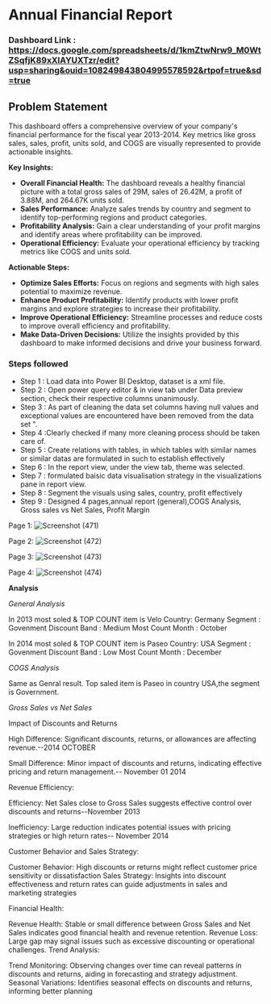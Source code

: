 
# Annual Financial Report


### Dashboard Link : https://docs.google.com/spreadsheets/d/1kmZtwNrw9_M0WtZSqfjK89xXlAYUXTzr/edit?usp=sharing&ouid=108249843804995578592&rtpof=true&sd=true

## Problem Statement

This dashboard offers a comprehensive overview of your company's financial performance for the fiscal year 2013-2014. Key metrics like gross sales, sales, profit, units sold, and COGS are visually represented to provide actionable insights.

**Key Insights:**

* **Overall Financial Health:** The dashboard reveals a healthy financial picture with a total gross sales of 29M, sales of 26.42M, a profit of 3.88M, and 264.67K units sold.
* **Sales Performance:** Analyze sales trends by country and segment to identify top-performing regions and product categories.
* **Profitability Analysis:** Gain a clear understanding of your profit margins and identify areas where profitability can be improved.
* **Operational Efficiency:** Evaluate your operational efficiency by tracking metrics like COGS and units sold.

**Actionable Steps:**

* **Optimize Sales Efforts:** Focus on regions and segments with high sales potential to maximize revenue.
* **Enhance Product Profitability:** Identify products with lower profit margins and explore strategies to increase their profitability.
* **Improve Operational Efficiency:** Streamline processes and reduce costs to improve overall efficiency and profitability.
* **Make Data-Driven Decisions:** Utilize the insights provided by this dashboard to make informed decisions and drive your business forward.



### Steps followed 

- Step 1 : Load data into Power BI Desktop, dataset is a xml file.
- Step 2 : Open power query editor & in view tab under Data preview section, check their respective columns unanimously.
- Step 3 : As part of cleaning the data set columns having null values and exceptional values are encountered have been removed from the data set ".
- Step 4 :Clearly checked if many more cleaning process should be taken care of.
- Step 5 : Create relations with tables, in which tables with similar names or similar datas are formulated in such to establish effectively 
- Step 6 : In the report view, under the view tab, theme was selected.
- Step 7 : formulated baisic data visualisation strategy  in the visualizations pane in report view. 
- Step 8 : Segment the visuals using sales, country, profit effectively
- Step 9 : Designed 4 pages,annual report (general),COGS Analysis, Gross sales vs Net Sales, Profit Margin

Page 1:
![Screenshot (471)](https://github.com/user-attachments/assets/1a892817-21d6-48b3-95b1-80b20b068349)

Page 2:
![Screenshot (472)](https://github.com/user-attachments/assets/0f69632c-c32d-468e-b2a6-647d57e27021)

Page 3:
![Screenshot (473)](https://github.com/user-attachments/assets/d5e9c154-aec7-4425-a429-f91120ebb128)

Page 4:
![Screenshot (474)](https://github.com/user-attachments/assets/b252f418-7165-4218-a37c-1ec17354ef5e)


**Analysis**

*General Analysis*

In 2013 most soled & TOP COUNT 
item is Velo
Country: Germany
Segment : Govenment
Discount Band : Medium
Most Count Month : October

In 2014 most soled & TOP COUNT 
item is Paseo
Country: USA
Segment : Govenment
Discount Band : Low
Most Count Month : December

*COGS Analysis*

Same as Genral result. Top saled item is Paseo in country USA,the segment is Government.

*Gross Sales vs Net Sales*

Impact of Discounts and Returns
	
High Difference: Significant discounts, returns, or allowances are affecting revenue.--2014 OCTOBER

Small Difference: Minor impact of discounts and returns, indicating effective pricing and return management.-- November 01 2014

Revenue Efficiency:

Efficiency: Net Sales close to Gross Sales suggests effective control over discounts and returns--November 2013

Inefficiency: Large reduction indicates potential issues with pricing strategies or high return rates-- November 2014

Customer Behavior and Sales Strategy:

Customer Behavior: High discounts or returns might reflect customer price sensitivity or dissatisfaction
Sales Strategy: Insights into discount effectiveness and return rates can guide adjustments in sales and marketing strategies

Financial Health:

Revenue Health: Stable or small difference between Gross Sales and Net Sales indicates good financial health and revenue retention.
Revenue Loss: Large gap may signal issues such as excessive discounting or operational challenges.
Trend Analysis:

Trend Monitoring: Observing changes over time can reveal patterns in discounts and returns, aiding in forecasting and strategy adjustment.
Seasonal Variations: Identifies seasonal effects on discounts and returns, informing better planning



 
